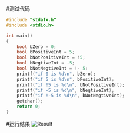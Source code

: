 #测试代码

```c
#include "stdafx.h"
#include <stdio.h>

int main()
{
    bool bZero = 0;
    bool bPositiveInt = 5;
    bool bNotPositiveInt = !5;
    bool bNegtiveInt = -5;
    bool bNotNegtiveInt = !- 5;
    printf("if 0 is %d\n", bZero);
    printf("if 5 is %d\n", bPositiveInt);
    printf("if !5 is %d\n", bNotPositiveInt);
    printf("if -5 is %d\n", bNegtiveInt);
    printf("if !-5 is %d\n", bNotNegtiveInt);
    getchar();
    return 0;
}
```
#运行结果
![Result](https://github.com/samir80/Doubts/edit/master/Program%20Language/Res/IntLogicExpress.png)
